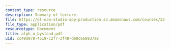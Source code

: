 ```yaml
---
content_type: resource
description: Summary of lecture.
file: https://ol-ocw-studio-app-production.s3.amazonaws.com/courses/22-55j-principles-of-radiation-interactions-fall-2004/cc49d9784519c2f73f48de0c668937a8_alph_n_bystand.pdf
file_type: application/pdf
resourcetype: Document
title: alph_n_bystand.pdf
uid: cc49d978-4519-c2f7-3f48-de0c668937a8
---
```

